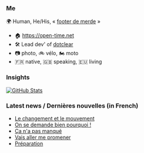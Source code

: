 ### Me

🌍 Human, He/His, « [footer de merde](https://open-time.net/post/2013/07/17/La-veritable-histoire-du-Footer-de-merde-) » 
* 🏠 https://open-time.net 
* 🛠️ Lead dev' of [dotclear](https://git.dotclear.org/dev/dotclear)
* 📷 photo, 🚲 vélo, 🏍️ moto 
* 🇫🇷 native, 🇬🇧 speaking, 🇪🇺 living

### Insights

[![GitHub Stats](https://github-readme-stats-sigma-five.vercel.app/api?username=franck-paul)](https://github.com/franck-paul)

### Latest news / Dernières nouvelles (in French)

<!-- BLOG-POST-LIST:START -->
- [Le changement et le mouvement](https://open-time.net/post/2025/08/16/Le-changement-et-le-mouvement)
- [On se demande bien pourquoi !](https://open-time.net/post/2025/08/15/On-se-demande-bien-pourquoi-)
- [Ça n&#39;a pas manqué](https://open-time.net/post/2025/08/14/Ca-n-a-pas-manque)
- [Vais aller me promener](https://open-time.net/post/2025/08/13/Vais-aller-me-promener)
- [Préparation](https://open-time.net/post/2025/08/12/Preparation)
<!-- BLOG-POST-LIST:END -->
